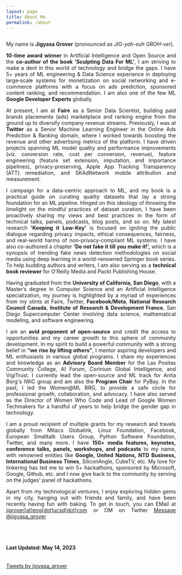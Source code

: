 ```yaml
---
layout: page
title: About Me
permalink: /about
---
```


<div class="column leftcol" style="text-align:justify;padding-right:40px">

<p>My name is <strong>Jigyasa Grover</strong> (pronounced as <em>JIG-yah-suh GROH-ver</em>).</p>
 
<p><strong>10-time award winner</strong> in Artificial Intelligence and Open Source and the <strong>co-author of the book 'Sculpting Data For ML'</strong>, I am striving to make a dent in this world of technology and bridge the gaps. I have 5+ years of ML engineering &amp; Data Science experience in deploying large‐scale systems for monetization on social networking and e‐commerce platforms with a focus on ads prediction, sponsored content ranking, and recommendation. I am also one of the few ML <strong>Google Developer Experts</strong> globally.</p>
 
<p>At present, I am at <strong>Faire</strong> as a Senior Data Scientist, building paid brands placements (ads) marketplace and ranking engine from the ground up to diversify company revenue streams. Previously, I was at <strong>Twitter</strong> as a Senior Machine Learning Engineer in the Online Ads Prediction &amp; Ranking domain, where I worked towards boosting the revenue and other advertising metrics of the platform. I have driven projects spanning ML model quality and performance improvements (viz. conversion rate, cost per conversion, revenue), feature engineering (feature set extension, imputation, and importance pipelines), privacy-preserving, Apple App Tracking Transparency (ATT) remediation, and SKAdNetwork mobile attribution and measurement.</p>
 
<p>I campaign for a data-centric approach to ML, and my book is a practical guide on curating quality datasets that lay a strong foundation for an ML pipeline. Hinged on this ideology of throwing the limelight on the mindful practices of dataset curation, I have been proactively sharing my views and best practices in the form of technical talks, panels, podcasts, blog posts, and so on. My latest research <strong>'Keeping it Low‑Key'</strong> is focused on igniting the public dialogue regarding privacy impacts, ethical consequences, fairness, and real-world harms of non-privacy-compliant ML systems. I have also co-authored a chapter <strong>&lsquo;Do not fake it till you make it!&rsquo;,</strong> which is a synopsis of trending fake news detection methodologies on social media using deep learning in a world-renowned Springer book series. To help budding authors and writers, I am also serving as a <strong>technical book reviewer</strong> for O'Reilly Media and Packt Publishing House.</p>
 
<p>Having graduated from the <strong>University of California, San Diego</strong>, with a Master&rsquo;s degree in Computer Science and an Artificial Intelligence specialization, my journey is highlighted by a myriad of experiences from my stints at Faire, Twitter, <strong>Facebook/Meta</strong>, <strong>National Research Council Canada</strong>, <strong>Institute of Research &amp; Development France</strong>, San Diego Supercomputer Center involving data science, mathematical modeling, and software engineering.</p>
<p>I am an <strong>avid proponent of open-source</strong> and credit the access to opportunities and my career growth to this sphere of community development. In my spirit to build a powerful community with a strong belief in <strong>&ldquo;we rise by lifting others&rdquo;</strong>, I mentor aspiring developers and ML enthusiasts in various global programs. I share my experiences and knowledge as an <strong>Advisory Board Member</strong> for the Las Positas Community College, AI Forum, Corinium Global Intelligence, and VigiTrust. I currently lead the open-source and ML track for Anita Borg's IWiC group and am also the <strong>Program Chair</strong> for PyBay. In the past, I led the Women@ML BRG, to provide a safe circle for professional growth, collaboration, and advocacy. I have also served as the Director of Women Who Code and Lead of Google Women Techmakers for a handful of years to help bridge the gender gap in technology.</p>
 
<p>I am a proud recipient of multiple grants for my research and travels globally from Mitacs Globalink, Linux Foundation, Facebook, European Smalltalk Users Group, Python Software Foundation, Twitter, and many more. I have <strong>150+ media features, keynotes, conference talks, panels, workshops, and podcasts</strong> to my name, with renowned entities like <strong>Google, United Nations, NTD Business, International Business Times</strong>, SiliconAngle, CubeTV, etc. My love for tinkering has led me to win 5+ hackathons, sponsored by Microsoft, Google, Github, etc. and I now give back to the community by serving on the judges' panel of hackathons.</p>
 
<p>Apart from my technological ventures, I enjoy exploring hidden gems in my city, hanging out with friends and family, and have been recently having fun with baking. To get in touch, you can EMail at <a href="mailto:jigrover@eng.ucsd.edu">jigrover[at]eng[dot]ucsd[dot]com</a> or DM on Twitter <a href="https://twitter.com/messages/compose?recipient_id=3180367712&text=Hi%20Jigyasa!" class="twitter-dm-button" data-screen-name="@jigyasa_grover" data-size=large>Message @jigyasa_grover</a> </p>

<br> <br>

<h4> Last Updated: May 14, 2023 </h4>

</div>

<div class="column rightcol">

<a class="twitter-timeline" data-width="600" data-height="1100" href="https://twitter.com/jigyasa_grover?ref_src=twsrc%5Etfw">Tweets by jigyasa_grover</a> <script async src="https://platform.twitter.com/widgets.js" charset="utf-8"></script>

</div>


<!-- <center> <img src="https://hitcounter.pythonanywhere.com/count/tag.svg" alt="Hits"> </center> -->

